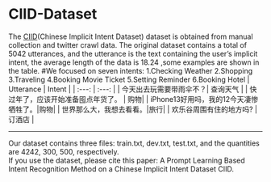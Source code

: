 # CIID-Dataset
The [CIID](https://drive.google.com/drive/folders/145BcOuaRmCtE_UThwHOirQPTPHN4qlYn)(Chinese Implicit Intent Dataset) dataset is obtained from manual collection and twitter crawl data. The original dataset contains a total of 5042 utterances, and the utterance is the text containing the user’s implicit intent, the average length of the data is 18.24 ,some examples are shown in the table.
#We focused on seven intents:
1.Checking Weather
2.Shopping 
3.Traveling
4.Booking Movie Ticket
5.Setting Reminder
6.Booking Hotel
| Utterance | Intent |
| :---: | :---: |
| 今天出去玩需要带雨伞不？| 查询天气 |
| 快过年了，应该开始准备囤点年货了。 | 购物|
| iPhone13好用吗，我的12今天凄惨牺牲了。|购物|
| 世界那么大，我想去看看。|旅行|
| 欢乐谷周围有住的地方吗? | 订酒店 |
***
Our dataset contains three files: train.txt, dev.txt, test.txt, and the quantities are 4242, 300, 500, respectively.  
If you use the dataset, please cite this paper: A Prompt Learning Based Intent Recognition Method on a Chinese Implicit Intent Dataset CIID. 
